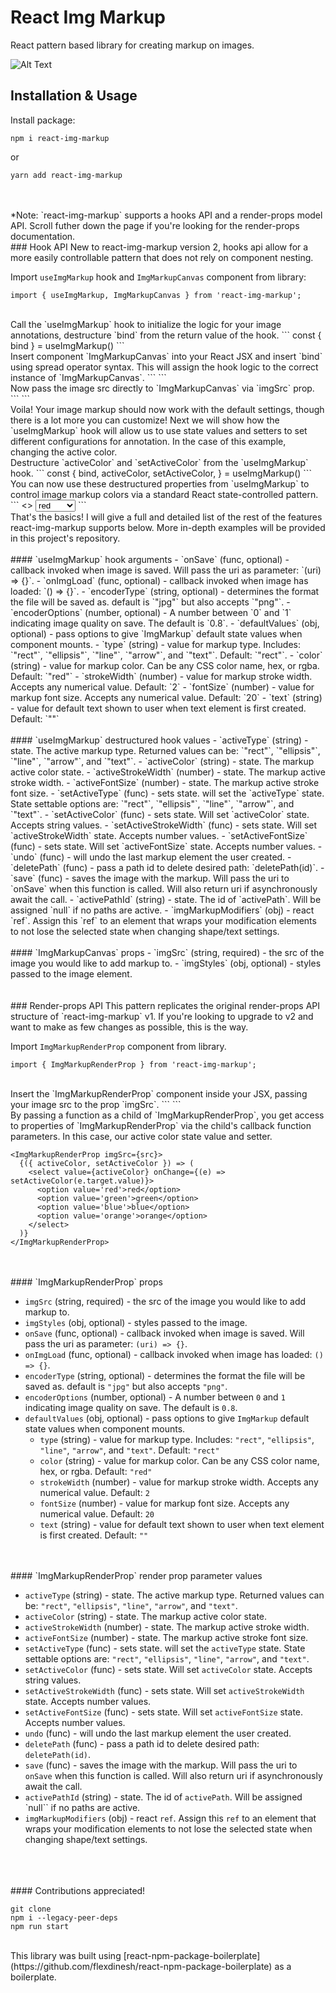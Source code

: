 # React Img Markup

React pattern based library for creating markup on images.

![Alt Text](./img-markup.gif)

## Installation & Usage

Install package:

```
npm i react-img-markup
```
or 
```
yarn add react-img-markup
```
<br>
<br>
*Note: `react-img-markup` supports a hooks API and a render-props model API. Scroll futher down the page if you're looking for the render-props documentation.

<br>
### Hook API
New to react-img-markup version 2, hooks api allow for a more easily controllable pattern that does not rely on component nesting.

Import `useImgMarkup` hook and `ImgMarkupCanvas` component from library:

```
import { useImgMarkup, ImgMarkupCanvas } from 'react-img-markup';
```

<br>
Call the `useImgMarkup` hook to initialize the logic for your image annotations, destructure `bind` from the return value of the hook.
```
const { bind } = useImgMarkup()
```

<br>
Insert component `ImgMarkupCanvas` into your React JSX and insert `bind` using spread operator syntax. This will assign the hook logic to the correct instance of `ImgMarkupCanvas`.
```
<ImgMarkupCanvas {...bind} />
```

<br>
Now pass the image src directly to `ImgMarkupCanvas` via `imgSrc` prop.
```
<ImgMarkupCanvas imgSrc={src} {...bind} />
```
<br>
Voila! Your image markup should now work with the default settings, though there is a lot more you can customize! Next we will show how the `useImgMarkup` hook will allow us to use state values and setters to set different configurations for annotation. In the case of this example, changing the active color.

<br>
Destructure `activeColor` and `setActiveColor` from the `useImgMarkup` hook.
```
const {
  bind,
  activeColor,
  setActiveColor,
} = useImgMarkup()
```

<br>
You can now use these destructured properties from `useImgMarkup` to control image markup colors via a standard React state-controlled pattern.
```
<>
  <ImgMarkupCanvas imgSrc={src} {...bind} />
  <select
    value={activeColor}
    onChange={(e) => setActiveColor(e.target.value)}
  >
    <option value='red'>red</option>
    <option value='green'>green</option>
    <option value='#0af'>blue</option>
    <option value='orange'>orange</option>
  </select>
</>
```

<br>
That's the basics! I will give a full and detailed list of the rest of the features react-img-markup supports below. More in-depth examples will be provided in this project's repository.

<br>
<br>
#### `useImgMarkup` hook arguments
- `onSave` (func, optional) - callback invoked when image is saved. Will pass the uri as parameter: `(uri) => {}`.
- `onImgLoad` (func, optional) - callback invoked when image has loaded: `() => {}`.
- `encoderType` (string, optional) - determines the format the file will be saved as. default is `"jpg"` but also accepts `"png"`.
- `encoderOptions` (number, optional) - A number between `0` and `1` indicating image quality on save. The default is `0.8`.
- `defaultValues` (obj, optional) - pass options to give `ImgMarkup` default state values when component mounts.
  - `type` (string) - value for markup type. Includes: `"rect"`, `"ellipsis"`, `"line"`, `"arrow"`, and `"text"`. Default: `"rect"`.
  - `color` (string) - value for markup color. Can be any CSS color name, hex, or rgba. Default: `"red"`
  - `strokeWidth` (number) - value for markup stroke width. Accepts any numerical value. Default: `2`
  - `fontSize` (number) - value for markup font size. Accepts any numerical value. Default: `20`
  - `text` (string) - value for default text shown to user when text element is first created. Default: `""`

<br>
<br>
#### `useImgMarkup` destructured hook values
- `activeType` (string) - state. The active markup type. Returned values can be: `"rect"`, `"ellipsis"`, `"line"`, `"arrow"`, and `"text"`.
- `activeColor` (string) - state. The markup active color state.
- `activeStrokeWidth` (number) - state. The markup active stroke width.
- `activeFontSize` (number) - state. The markup active stroke font size.
- `setActiveType` (func) - sets state. will set the `activeType` state. State settable options are: `"rect"`, `"ellipsis"`, `"line"`, `"arrow"`, and `"text"`.
- `setActiveColor` (func) - sets state. Will set `activeColor` state. Accepts string values.
- `setActiveStrokeWidth` (func) - sets state. Will set `activeStrokeWidth` state. Accepts number values.
- `setActiveFontSize` (func) - sets state. Will set `activeFontSize` state. Accepts number values.
- `undo` (func) - will undo the last markup element the user created.
- `deletePath` (func) - pass a path id to delete desired path: `deletePath(id)`.
- `save` (func) - saves the image with the markup. Will pass the uri to `onSave` when this function is called. Will also return uri if asynchronously await the call.
- `activePathId` (string) - state. The id of `activePath`. Will be assigned `null` if no paths are active.
- `imgMarkupModifiers` (obj) - react `ref`. Assign this `ref` to an element that wraps your modification elements to not lose the selected state when changing shape/text settings.

<br>
<br>
#### `ImgMarkupCanvas` props
- `imgSrc` (string, required) - the src of the image you would like to add markup to.
- `imgStyles` (obj, optional) - styles passed to the image element.


<br>
<br>
<br>
### Render-props API
This pattern replicates the original render-props API structure of `react-img-markup` v1. If you're looking to upgrade to v2 and want to make as few changes as possible, this is the way.

Import `ImgMarkupRenderProp` component from library.

```
import { ImgMarkupRenderProp } from 'react-img-markup';
```

<br>
Insert the `ImgMarkupRenderProp` component inside your JSX, passing your image src to the prop `imgSrc`.
```
<ImgMarkupRenderProp imgSrc={src} />
```

<br>
By passing a function as a child of `ImgMarkupRenderProp`, you get access to properties of `ImgMarkupRenderProp` via the child's callback function parameters. In this case, our active color state value and setter.

```
<ImgMarkupRenderProp imgSrc={src}>
  {({ activeColor, setActiveColor }) => (
    <select value={activeColor} onChange={(e) => setActiveColor(e.target.value)}>
      <option value='red'>red</option>
      <option value='green'>green</option>
      <option value='blue'>blue</option>
      <option value='orange'>orange</option>
    </select>
  )}
</ImgMarkupRenderProp>
```

<br>
<br>
#### `ImgMarkupRenderProp` props

- `imgSrc` (string, required) - the src of the image you would like to add markup to.
- `imgStyles` (obj, optional) - styles passed to the image.
- `onSave` (func, optional) - callback invoked when image is saved. Will pass the uri as parameter: `(uri) => {}`.
- `onImgLoad` (func, optional) - callback invoked when image has loaded: `() => {}`.
- `encoderType` (string, optional) - determines the format the file will be saved as. default is `"jpg"` but also accepts `"png"`.
- `encoderOptions` (number, optional) - A number between `0` and `1` indicating image quality on save. The default is `0.8`.
- `defaultValues` (obj, optional) - pass options to give `ImgMarkup` default state values when component mounts.
  - `type` (string) - value for markup type. Includes: `"rect"`, `"ellipsis"`, `"line"`, `"arrow"`, and `"text"`. Default: `"rect"`
  - `color` (string) - value for markup color. Can be any CSS color name, hex, or rgba. Default: `"red"`
  - `strokeWidth` (number) - value for markup stroke width. Accepts any numerical value. Default: `2`
  - `fontSize` (number) - value for markup font size. Accepts any numerical value. Default: `20`
  - `text` (string) - value for default text shown to user when text element is first created. Default: `""`

<br>
<br>
#### `ImgMarkupRenderProp` render prop parameter values

- `activeType` (string) - state. The active markup type. Returned values can be: `"rect"`, `"ellipsis"`, `"line"`, `"arrow"`, and `"text"`.
- `activeColor` (string) - state. The markup active color state.
- `activeStrokeWidth` (number) - state. The markup active stroke width.
- `activeFontSize` (number) - state. The markup active stroke font size.
- `setActiveType` (func) - sets state. will set the `activeType` state. State settable options are: `"rect"`, `"ellipsis"`, `"line"`, `"arrow"`, and `"text"`.
- `setActiveColor` (func) - sets state. Will set `activeColor` state. Accepts string values.
- `setActiveStrokeWidth` (func) - sets state. Will set `activeStrokeWidth` state. Accepts number values.
- `setActiveFontSize` (func) - sets state. Will set `activeFontSize` state. Accepts number values.
- `undo` (func) - will undo the last markup element the user created.
- `deletePath` (func) - pass a path id to delete desired path: `deletePath(id)`.
- `save` (func) - saves the image with the markup. Will pass the uri to `onSave` when this function is called. Will also return uri if asynchronously await the call.
- `activePathId` (string) - state. The id of `activePath`. Will be assigned `null`` if no paths are active.
- `imgMarkupModifiers` (obj) - react `ref`. Assign this `ref` to an element that wraps your modification elements to not lose the selected state when changing shape/text settings.

<br>
<br>
<br>
#### Contributions appreciated!

```
git clone
npm i --legacy-peer-deps
npm run start
```

<br>
This library was built using [react-npm-package-boilerplate](https://github.com/flexdinesh/react-npm-package-boilerplate) as a boilerplate.
